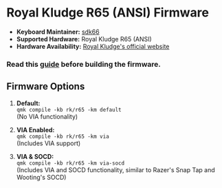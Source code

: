 # Royal Kludge R65 (ANSI) Firmware

* **Keyboard Maintainer:** [sdk66](https://github.com/sdk66)
* **Supported Hardware:** Royal Kludge R65 (ANSI)
* **Hardware Availability:** [Royal Kludge's official website](http://www.rkgaming.com)

### Read this [guide](https://github.com/irfanjmdn/r65#guide) before building the firmware. 

## Firmware Options

1. **Default:**  
   `qmk compile -kb rk/r65 -km default`  
   (No VIA functionality)

2. **VIA Enabled:**  
   `qmk compile -kb rk/r65 -km via`  
   (Includes VIA support)

3. **VIA & SOCD:**  
   `qmk compile -kb rk/r65 -km via-socd`  
   (Includes VIA and SOCD functionality, similar to Razer's Snap Tap and Wooting's SOCD)
